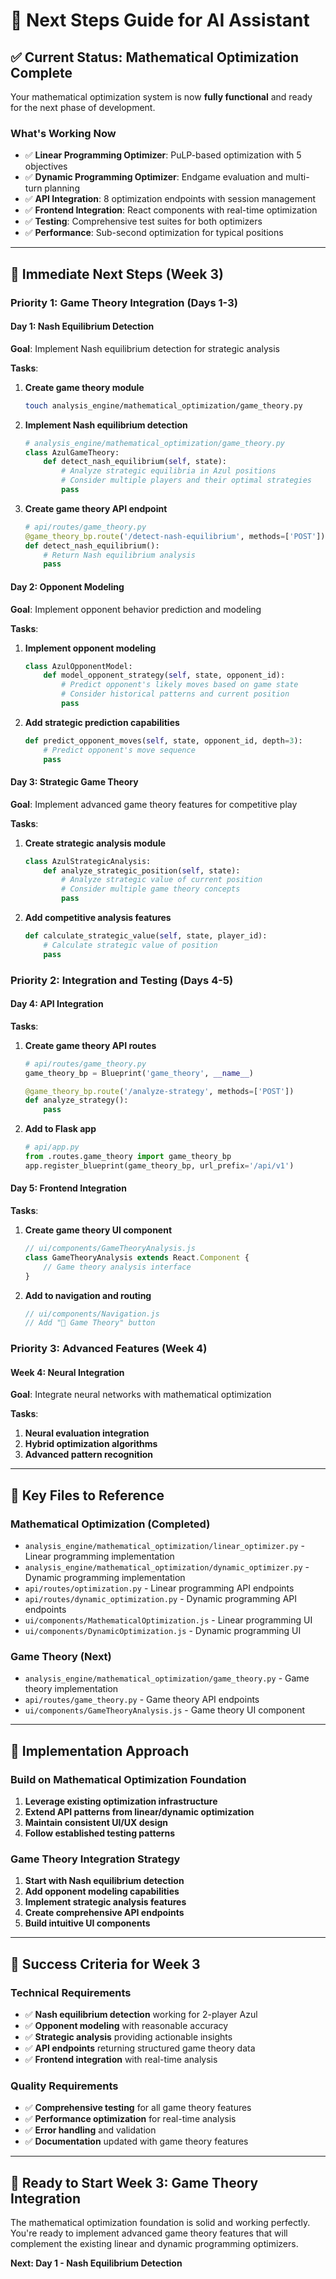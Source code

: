 # 🚀 Next Steps Guide for AI Assistant

## ✅ **Current Status: Mathematical Optimization Complete**

Your mathematical optimization system is now **fully functional** and ready for the next phase of development.

### **What's Working Now**
- ✅ **Linear Programming Optimizer**: PuLP-based optimization with 5 objectives
- ✅ **Dynamic Programming Optimizer**: Endgame evaluation and multi-turn planning
- ✅ **API Integration**: 8 optimization endpoints with session management
- ✅ **Frontend Integration**: React components with real-time optimization
- ✅ **Testing**: Comprehensive test suites for both optimizers
- ✅ **Performance**: Sub-second optimization for typical positions

---

## 🎯 **Immediate Next Steps (Week 3)**

### **Priority 1: Game Theory Integration (Days 1-3)**

#### **Day 1: Nash Equilibrium Detection**
**Goal**: Implement Nash equilibrium detection for strategic analysis

**Tasks**:
1. **Create game theory module**
   ```bash
   touch analysis_engine/mathematical_optimization/game_theory.py
   ```

2. **Implement Nash equilibrium detection**
   ```python
   # analysis_engine/mathematical_optimization/game_theory.py
   class AzulGameTheory:
       def detect_nash_equilibrium(self, state):
           # Analyze strategic equilibria in Azul positions
           # Consider multiple players and their optimal strategies
           pass
   ```

3. **Create game theory API endpoint**
   ```python
   # api/routes/game_theory.py
   @game_theory_bp.route('/detect-nash-equilibrium', methods=['POST'])
   def detect_nash_equilibrium():
       # Return Nash equilibrium analysis
       pass
   ```

#### **Day 2: Opponent Modeling**
**Goal**: Implement opponent behavior prediction and modeling

**Tasks**:
1. **Implement opponent modeling**
   ```python
   class AzulOpponentModel:
       def model_opponent_strategy(self, state, opponent_id):
           # Predict opponent's likely moves based on game state
           # Consider historical patterns and current position
           pass
   ```

2. **Add strategic prediction capabilities**
   ```python
   def predict_opponent_moves(self, state, opponent_id, depth=3):
       # Predict opponent's move sequence
       pass
   ```

#### **Day 3: Strategic Game Theory**
**Goal**: Implement advanced game theory features for competitive play

**Tasks**:
1. **Create strategic analysis module**
   ```python
   class AzulStrategicAnalysis:
       def analyze_strategic_position(self, state):
           # Analyze strategic value of current position
           # Consider multiple game theory concepts
           pass
   ```

2. **Add competitive analysis features**
   ```python
   def calculate_strategic_value(self, state, player_id):
       # Calculate strategic value of position
       pass
   ```

### **Priority 2: Integration and Testing (Days 4-5)**

#### **Day 4: API Integration**
**Tasks**:
1. **Create game theory API routes**
   ```python
   # api/routes/game_theory.py
   game_theory_bp = Blueprint('game_theory', __name__)
   
   @game_theory_bp.route('/analyze-strategy', methods=['POST'])
   def analyze_strategy():
       pass
   ```

2. **Add to Flask app**
   ```python
   # api/app.py
   from .routes.game_theory import game_theory_bp
   app.register_blueprint(game_theory_bp, url_prefix='/api/v1')
   ```

#### **Day 5: Frontend Integration**
**Tasks**:
1. **Create game theory UI component**
   ```javascript
   // ui/components/GameTheoryAnalysis.js
   class GameTheoryAnalysis extends React.Component {
       // Game theory analysis interface
   }
   ```

2. **Add to navigation and routing**
   ```javascript
   // ui/components/Navigation.js
   // Add "🎯 Game Theory" button
   ```

### **Priority 3: Advanced Features (Week 4)**

#### **Week 4: Neural Integration**
**Goal**: Integrate neural networks with mathematical optimization

**Tasks**:
1. **Neural evaluation integration**
2. **Hybrid optimization algorithms**
3. **Advanced pattern recognition**

---

## 📁 **Key Files to Reference**

### **Mathematical Optimization (Completed)**
- `analysis_engine/mathematical_optimization/linear_optimizer.py` - Linear programming implementation
- `analysis_engine/mathematical_optimization/dynamic_optimizer.py` - Dynamic programming implementation
- `api/routes/optimization.py` - Linear programming API endpoints
- `api/routes/dynamic_optimization.py` - Dynamic programming API endpoints
- `ui/components/MathematicalOptimization.js` - Linear programming UI
- `ui/components/DynamicOptimization.js` - Dynamic programming UI

### **Game Theory (Next)**
- `analysis_engine/mathematical_optimization/game_theory.py` - Game theory implementation
- `api/routes/game_theory.py` - Game theory API endpoints
- `ui/components/GameTheoryAnalysis.js` - Game theory UI component

---

## 🔧 **Implementation Approach**

### **Build on Mathematical Optimization Foundation**
1. **Leverage existing optimization infrastructure**
2. **Extend API patterns from linear/dynamic optimization**
3. **Maintain consistent UI/UX design**
4. **Follow established testing patterns**

### **Game Theory Integration Strategy**
1. **Start with Nash equilibrium detection**
2. **Add opponent modeling capabilities**
3. **Implement strategic analysis features**
4. **Create comprehensive API endpoints**
5. **Build intuitive UI components**

---

## 🎯 **Success Criteria for Week 3**

### **Technical Requirements**
- ✅ **Nash equilibrium detection** working for 2-player Azul
- ✅ **Opponent modeling** with reasonable accuracy
- ✅ **Strategic analysis** providing actionable insights
- ✅ **API endpoints** returning structured game theory data
- ✅ **Frontend integration** with real-time analysis

### **Quality Requirements**
- ✅ **Comprehensive testing** for all game theory features
- ✅ **Performance optimization** for real-time analysis
- ✅ **Error handling** and validation
- ✅ **Documentation** updated with game theory features

---

## 🚀 **Ready to Start Week 3: Game Theory Integration**

The mathematical optimization foundation is solid and working perfectly. You're ready to implement advanced game theory features that will complement the existing linear and dynamic programming optimizers.

**Next: Day 1 - Nash Equilibrium Detection** 